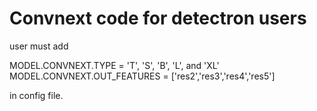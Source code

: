 # Convnext code for detectron users

user must add 

MODEL.CONVNEXT.TYPE = 'T', 'S', 'B', 'L', and 'XL' 
MODEL.CONVNEXT.OUT_FEATURES = ['res2','res3','res4','res5']

in config file.

